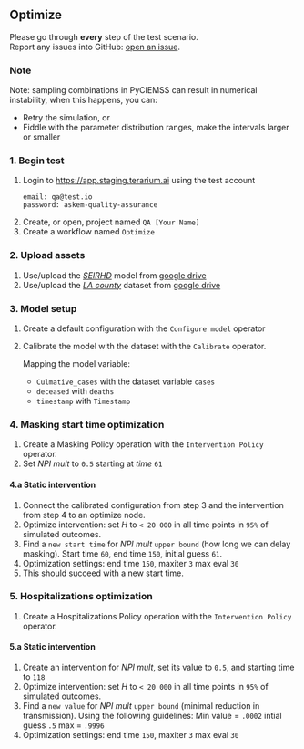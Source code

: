 ## Optimize
Please go through __every__ step of the test scenario.\
Report any issues into GitHub: [open an issue](https://github.com/DARPA-ASKEM/terarium/issues/new?assignees=&labels=bug%2C+Q%26A&template=qa-issue.md&title=%5BBUG%5D%3A+).

### Note
Note: sampling combinations in PyCIEMSS can result in numerical instability, when this happens, you can:
- Retry the simulation, or
- Fiddle with the parameter distribution ranges, make the intervals larger or smaller

### 1. Begin test
1. Login to https://app.staging.terarium.ai using the test account
    ```
    email: qa@test.io
    password: askem-quality-assurance
    ```
2. Create, or open, project named `QA [Your Name]`
3. Create a workflow named `Optimize`

### 2. Upload assets
1. Use/upload the [_SEIRHD_](https://drive.google.com/file/d/1wCZl0NCjN6jZeoEy5UNVbElW8a4xQHXw/view?usp=drive_link) model from [google drive](https://drive.google.com/drive/folders/1XknwhuvLMPKC68LK1HQp_n77fHaIuLGt?usp=drive_link)
2. Use/upload the [_LA county_](https://drive.google.com/file/d/1gW-q-N_pLOAUp151NyPAuXNL1WTBRDak/view?usp=drive_link) dataset from [google drive](https://drive.google.com/drive/folders/1XknwhuvLMPKC68LK1HQp_n77fHaIuLGt?usp=drive_link)

### 3. Model setup
1. Create a default configuration with the `Configure model` operator
2. Calibrate the model with the dataset with the `Calibrate` operator.
   
   Mapping the model variable:
    - `Culmative_cases` with the dataset variable `cases`
    - `deceased` with `deaths`
    - `timestamp` with `Timestamp`

### 4. Masking start time optimization
1. Create a Masking Policy operation with the `Intervention Policy` operator.
2. Set _NPI mult_ to `0.5` starting at _time_ `61` 

#### 4.a Static intervention
1. Connect the calibrated configuration from step 3 and the intervention from step 4 to an optimize node.
2. Optimize intervention: set _H_ to `< 20 000` in all time points in `95%` of simulated outcomes. 
3. Find a `new start time` for _NPI mult_ `upper bound` (how long we can delay masking). Start time `60`, end time `150`, initial guess `61`. 
4. Optimization settings: end time `150`, maxiter `3` max eval `30`
5. This should succeed with a new start time.

### 5. Hospitalizations optimization
1. Create a Hospitalizations Policy operation with the `Intervention Policy` operator.

#### 5.a Static intervention
1. Create an intervention for _NPI mult_, set its value to `0.5`, and starting time to `118`
2. Optimize intervention: set _H_ to `< 20 000` in all time points in `95%` of simulated outcomes.
3. Find a `new value` for _NPI mult_ `upper bound` (minimal reduction in transmission). Using the following guidelines: Min value = `.0002` intial guess `.5` max = `.9996`
4. Optimization settings: end time `150`, maxiter `3` max eval `30`
